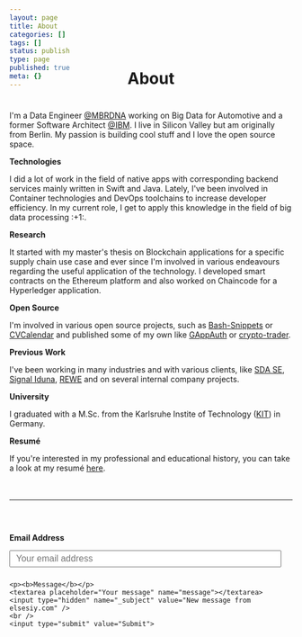 ```yaml
---
layout: page
title: About
categories: []
tags: []
status: publish
type: page
published: true
meta: {}
---
```


<h1 style="text-align: center; margin-bottom: 40px; margin-top: -50px">About</h1>

<div>
  <p>I'm a Data Engineer <a href="http://mbrdna.com/" target="_blank">@MBRDNA</a> working on Big Data for Automotive and a former Software Architect <a href="https://www.ibm.com/" target="_blank">@IBM</a>. I live in Silicon Valley but am originally from Berlin. My passion is building cool stuff and I love the open source space.</p>

  <p><b>Technologies</b></p>

  <p>I did a lot of work in the field of native apps with corresponding backend services mainly written in Swift and Java. Lately, I've been involved in Container technologies and DevOps toolchains to increase developer efficiency. In my current role, I get to apply this knowledge in the field of big data processing :+1:.</p>

  <p><b>Research</b></p>

  <p>It started with my master's thesis on Blockchain applications for a specific supply chain use case and ever since I'm involved in various endeavours regarding the useful application of the technology. I developed smart contracts on the Ethereum platform and also worked on Chaincode for a Hyperledger application.</p>

  <p><b>Open Source</b></p>

  <p>I'm involved in various open source projects, such as <a href="https://github.com/alexanderepstein/Bash-Snippets" target="_blank">Bash-Snippets</a> or <a href="https://github.com/CVCalendar/CVCalendar" target="_blank">CVCalendar</a> and published some of my own like <a href="https://github.com/elsesiy/GAppAuth" target="_blank">GAppAuth</a> or <a href="https://github.com/elsesiy/crypto-trader" target="_blank">crypto-trader</a>.</p>

  <p><b>Previous Work</b></p>

  <p>I've been working in many industries and with various clients, like <a href="https://www.sda-se.com/" target="_blank">SDA SE</a>, <a href="https://www.signal-iduna.de/" target="_blank">Signal Iduna</a>, <a href="https://www.rewe.de/" target="_blank">REWE</a> and on several internal company projects.</p>

  <p><b>University</b></p>

  <p>I graduated with a M.Sc. from the Karlsruhe Instite of Technology (<a href="https://www.kit.edu/" target="_blank">KIT</a>) in Germany.</p>

  <p><b>Resumé</b></p>
  <p>If you're interested in my professional and educational history, you can take a look at my resumé <a href="/assets/about/19-09-04_Jonas-Taha El Sesiy_Resumé.pdf" target="_blank">here</a>.</p>
</div>


<div style="width: 100%; float: left; margin-top: 20px">
  <hr />

  <form id="contactform" method="POST" action="https://formspree.io/info@elsesiy.com">
    <p><b>Email Address</b></p>
    <input type="email" name="_replyto" placeholder="Your email address">

    <p><b>Message</b></p>
    <textarea placeholder="Your message" name="message"></textarea>
    <input type="hidden" name="_subject" value="New message from elsesiy.com" />
    <br />
    <input type="submit" value="Submit">
  </form>
</div>

<style type="text/css">
  #contactform {
    padding-top: 30px;
  }

  #contactform input[type="email"] {
    width: calc(100% - 20px);
    height: 30px;
    font-size: 16px;
    padding: 10px;
    margin-bottom: 10px;
  }

  #contactform textarea {
    width: calc(100% - 30px);
    height: 100px;
    font-size: 16px;
    border: 1px solid #ccc;
    background-color: #fafafa;
    padding: 15px;
    resize: vertical;
  }
  
  #contactform input[type="submit"] {
    display: inline-block;
    width: 127px;
    height: 42px;
    background-color: #272727;
    color: white;
    font-weight: 600;
    font-style: normal;
    font-size: 14px;
    border: none;
    margin-top: 10px;
    cursor: pointer;
  }
</style>
